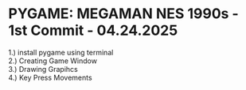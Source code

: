 # PYGAME: MEGAMAN NES 1990s - 1st Commit - 04.24.2025
  1.) install pygame using terminal <br>
  2.) Creating Game Window <br>
  3.) Drawing Grapihcs <br>
  4.) Key Press Movements <br>
